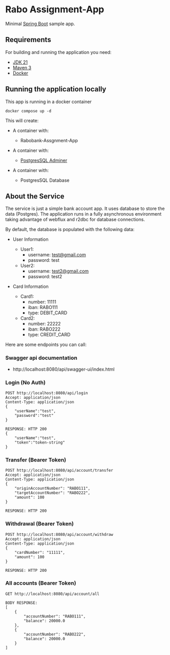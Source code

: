 
# Rabo Assignment-App

Minimal [Spring Boot](http://projects.spring.io/spring-boot/) sample app.

## Requirements

For building and running the application you need:

- [JDK 21](https://www.oracle.com/java/technologies/downloads/#java21)
- [Maven 3](https://maven.apache.org)
- [Docker](https://www.docker.com/)
## Running the application locally

This app is running in a docker container

```shell
docker compose up -d
```

This will create:

* A container with:
    - Rabobank-Assgnment-App

* A container with:
    - [PostgresSQL Adminer](http://localhost:1010/?pgsql=ccs-tech-server&username=ccs-tech-user&db=ccs-tech-db&ns=public)

* A container with:
    - PostgresSQL Database

## About the Service

The service is just a simple bank account app. It uses database to store the data (Postgres).
The application runs in a fully asynchronous environment taking advantage of webflux and r2dbc for database connections.

By default, the database is populated with the following data:
* User Information
    * User1:
        * username: test@gmail.com
        * password: test
    * User2:
        * username: test2@gmail.com
        * password: test2

* Card Information
    * Card1:
        * number: 11111
        * iban: RABO111
        * type: DEBIT_CARD
    * Card2:
        * number: 22222
        * iban: RABO222
        * type: CREDIT_CARD

Here are some endpoints you can call:


### Swagger api documentation

* http://localhost:8080/api/swagger-ui/index.html


### Login (No Auth)

```
POST http://localhost:8080/api/login
Accept: application/json
Content-Type: application/json
{
    "userName":"test",
    "password":"test"
}    

RESPONSE: HTTP 200
{
    "userName":"test",
    "token":"token-string"
} 
```

### Transfer (Bearer Token)
```
POST http://localhost:8080/api/account/transfer
Accept: application/json
Content-Type: application/json
{
    "originAccountNumber": "RABO111",
    "targetAccountNumber": "RABO222",
    "amount": 100
}

RESPONSE: HTTP 200
```

### Withdrawal (Bearer Token)
```
POST http://localhost:8080/api/account/withdraw
Accept: application/json
Content-Type: application/json
{
    "cardNumber": "11111",
    "amount": 100
}

RESPONSE: HTTP 200
```

### All accounts (Bearer Token)
```
GET http://localhost:8080/api/account/all

BODY RESPONSE:
[
    {
        "accountNumber": "RABO111",
        "balance": 20000.0
    },
    {
        "accountNumber": "RABO222",
        "balance": 20000.0
    }
]
```